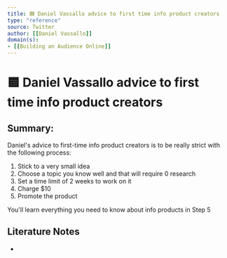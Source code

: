 ```yaml
---
title: 🟦 Daniel Vassallo advice to first time info product creators
type: "reference"
source: Twitter
author: [[Daniel Vassallo]]
domain(s):
- [[Building an Audience Online]]
---
```

# 🟦 Daniel Vassallo advice to first time info product creators

## Summary:

Daniel's advice to first-time info product creators is to be really strict with the following process:

1. Stick to a very small idea
2. Choose a topic you know well and that will require 0 research
3. Set a time limit of 2 weeks to work on it
4. Charge $10
5. Promote the product

You'll learn everything you need to know about info products in Step 5

## Literature Notes

- 
